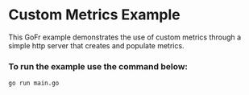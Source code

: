 # Custom Metrics Example

This GoFr example demonstrates the use of custom metrics through a simple http server that creates and populate metrics.

### To run the example use the command below:
```console
go run main.go
```
